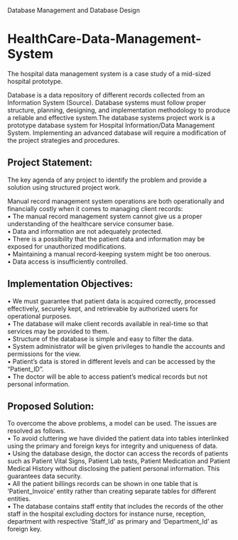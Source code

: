 Database Management and Database Design
# HealthCare-Data-Management-System
 The hospital data management system is a case study of a mid-sized hospital prototype.  

Database is a data repository of different records collected from an Information System (Source). Database systems must follow proper structure, planning, designing, and implementation methodology to produce a reliable and effective system.The database systems project work is a prototype database system for Hospital Information/Data Management System. Implementing an advanced database will require a modification of the project strategies and procedures.

## Project Statement:<br />

The key agenda of any project to identify the problem and provide a solution using structured project work.

Manual record management system operations are both operationally and financially costly when it comes to managing client records: <br />
•	The manual record management system cannot give us a proper understanding of the healthcare service consumer base. <br />
•	Data and information are not adequately protected. <br />
•	There is a possibility that the patient data and information may be exposed for unauthorized modifications. <br />
•	Maintaining a manual record-keeping system might be too onerous. <br />
•	Data access is insufficiently controlled. <br />

## Implementation Objectives: <br />
•	We must guarantee that patient data is acquired correctly, processed effectively, securely kept, and retrievable by authorized users for operational purposes. <br />
•	The database will make client records available in real-time so that services may be provided to them.<br />
•	Structure of the database is simple and easy to filter the data.<br />
•	System administrator will be given privileges to handle the accounts and permissions for the view. <br />
•	Patient’s data is stored in different levels and can be accessed by the “Patient_ID”. <br />
•	The doctor will be able to access patient’s medical records but not personal information.<br />

## Proposed Solution:<br />
To overcome the above problems, a model can be used. The issues are resolved as follows. <br />
•	To avoid cluttering we have divided the patient data into tables interlinked using the primary and foreign keys for integrity and uniqueness of data. <br />
•	Using the database design, the doctor can access the records of patients such as Patient Vital Signs, Patient Lab tests, Patient Medication and Patient Medical History without disclosing the patient personal information. This guarantees data security. <br />
•	All the patient billings records can be shown in one table that is ‘Patient_Invoice’ entity rather than creating separate tables for different entities. <br />
•	The database contains staff entity that includes the records of the other staff in the hospital excluding doctors for instance nurse, reception, department with respective ‘Staff_Id’ as primary and ‘Department_Id’ as foreign key. <br />


